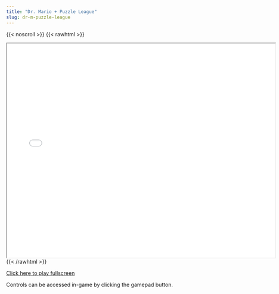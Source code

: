```yaml
---
title: "Dr. Mario + Puzzle League"
slug: dr-m-puzzle-league
---
```


{{< noscroll >}}
{{< rawhtml >}}
<iframe width="720" height="576" name="iframe" src="/cjs-garchive/dr-m-puzzle-league/index.html"></iframe>
{{< /rawhtml >}}

[Click here to play fullscreen](/cjs-garchive/dr-m-puzzle-league)

Controls can be accessed in-game by clicking the gamepad button.
